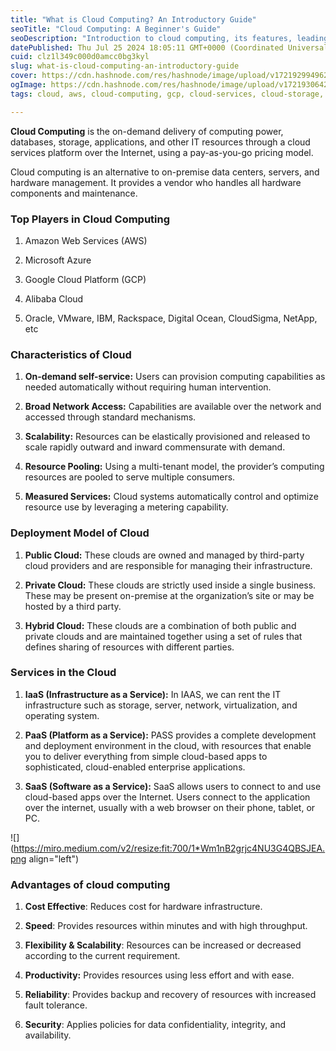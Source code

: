 ```yaml
---
title: "What is Cloud Computing? An Introductory Guide"
seoTitle: "Cloud Computing: A Beginner's Guide"
seoDescription: "Introduction to cloud computing, its features, leading providers, deployment models, and advantages. Learn about IaaS, PaaS, and SaaS services"
datePublished: Thu Jul 25 2024 18:05:11 GMT+0000 (Coordinated Universal Time)
cuid: clz1l349c000d0amcc0bg3kyl
slug: what-is-cloud-computing-an-introductory-guide
cover: https://cdn.hashnode.com/res/hashnode/image/upload/v1721929949620/9415f1ff-06b8-43f6-bf2f-c37b0d5e5dcd.jpeg
ogImage: https://cdn.hashnode.com/res/hashnode/image/upload/v1721930642250/2accac85-1e47-46ef-801c-2307501c864c.jpeg
tags: cloud, aws, cloud-computing, gcp, cloud-services, cloud-storage, cloud-security, cloud-solutions

---
```


**Cloud Computing** is the on-demand delivery of computing power, databases, storage, applications, and other IT resources through a cloud services platform over the Internet, using a pay-as-you-go pricing model.

Cloud computing is an alternative to on-premise data centers, servers, and hardware management. It provides a vendor who handles all hardware components and maintenance.

### Top Players in Cloud Computing

1. Amazon Web Services (AWS)
    
2. Microsoft Azure
    
3. Google Cloud Platform (GCP)
    
4. Alibaba Cloud
    
5. Oracle, VMware, IBM, Rackspace, Digital Ocean, CloudSigma, NetApp, etc
    

### **Characteristics of Cloud**

1. **On-demand self-service:** Users can provision computing capabilities as needed automatically without requiring human intervention.
    
2. **Broad Network Access:** Capabilities are available over the network and accessed through standard mechanisms.
    
3. **Scalability:** Resources can be elastically provisioned and released to scale rapidly outward and inward commensurate with demand.
    
4. **Resource Pooling:** Using a multi-tenant model, the provider’s computing resources are pooled to serve multiple consumers.
    
5. **Measured Services:** Cloud systems automatically control and optimize resource use by leveraging a metering capability.
    

### **Deployment Model of Cloud**

1. **Public Cloud:** These clouds are owned and managed by third-party cloud providers and are responsible for managing their infrastructure.
    
2. **Private Cloud:** These clouds are strictly used inside a single business. These may be present on-premise at the organization’s site or may be hosted by a third party.
    
3. **Hybrid Cloud:** These clouds are a combination of both public and private clouds and are maintained together using a set of rules that defines sharing of resources with different parties.
    

### **Services in the Cloud**

1. **IaaS (Infrastructure as a Service):** In IAAS, we can rent the IT infrastructure such as storage, server, network, virtualization, and operating system.
    
2. **PaaS (Platform as a Service):** PASS provides a complete development and deployment environment in the cloud, with resources that enable you to deliver everything from simple cloud-based apps to sophisticated, cloud-enabled enterprise applications.
    
3. **SaaS (Software as a Service):** SaaS allows users to connect to and use cloud-based apps over the Internet. Users connect to the application over the internet, usually with a web browser on their phone, tablet, or PC.
    

![](https://miro.medium.com/v2/resize:fit:700/1*Wm1nB2grjc4NU3G4QBSJEA.png align="left")

### **Advantages of cloud computing**

1. **Cost Effective**: Reduces cost for hardware infrastructure.
    
2. **Speed**: Provides resources within minutes and with high throughput.
    
3. **Flexibility & Scalability**: Resources can be increased or decreased according to the current requirement.
    
4. **Productivity:** Provides resources using less effort and with ease.
    
5. **Reliability**: Provides backup and recovery of resources with increased fault tolerance.
    
6. **Security**: Applies policies for data confidentiality, integrity, and availability.